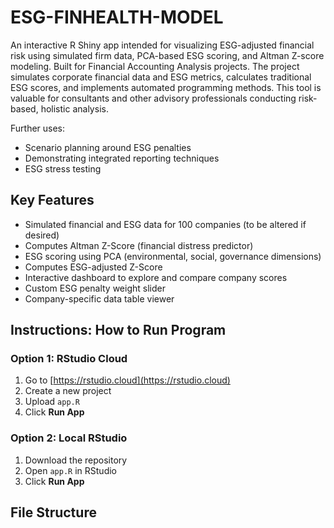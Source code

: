# ESG-FINHEALTH-MODEL
An interactive R Shiny app intended for visualizing ESG-adjusted financial risk using simulated firm data, PCA-based ESG scoring, and Altman Z-score modeling. Built for Financial Accounting Analysis projects. The project simulates corporate financial data and ESG metrics, calculates traditional ESG scores, and implements automated programming methods. This tool is valuable for consultants and other advisory professionals conducting risk-based, holistic analysis. 

Further uses:
- Scenario planning around ESG penalties
- Demonstrating integrated reporting techniques
- ESG stress testing

## Key Features

- Simulated financial and ESG data for 100 companies (to be altered if desired)
- Computes Altman Z-Score (financial distress predictor)
- ESG scoring using PCA (environmental, social, governance dimensions)
- Computes ESG-adjusted Z-Score
- Interactive dashboard to explore and compare company scores
- Custom ESG penalty weight slider
- Company-specific data table viewer

## Instructions: How to Run Program

### Option 1: RStudio Cloud
1. Go to [https://rstudio.cloud](https://rstudio.cloud)
2. Create a new project
3. Upload `app.R`
4. Click **Run App**

### Option 2: Local RStudio
1. Download the repository
2. Open `app.R` in RStudio
3. Click **Run App**

## File Structure

